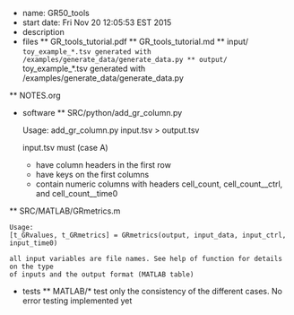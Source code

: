 * name: GR50_tools
* start date: Fri Nov 20 12:05:53 EST 2015
* description
* files
** GR_tools_tutorial.pdf
** GR_tools_tutorial.md
** input/
    `toy_example_*.tsv
        generated with /examples/generate_data/generate_data.py
** output/
    `toy_example_*.tsv
        generated with /examples/generate_data/generate_data.py

** NOTES.org

* software
** SRC/python/add_gr_column.py

    Usage:
    add_gr_column.py input.tsv > output.tsv

    input.tsv must (case A)
    - have column headers in the first row
    - have keys on the first columns
    - contain numeric columns with headers cell_count, cell_count__ctrl, and
      cell_count__time0

**  SRC/MATLAB/GRmetrics.m

    Usage: 
    [t_GRvalues, t_GRmetrics] = GRmetrics(output, input_data, input_ctrl, input_time0)
    
    all input variables are file names. See help of function for details on the type 
    of inputs and the output format (MATLAB table)
    
* tests
** MATLAB/*
    test only the consistency of the different cases. No error testing implemented yet
